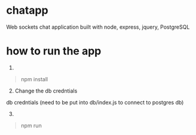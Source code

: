 # chatapp
Web sockets chat application built with node, express, jquery, PostgreSQL


# how to run the app 
1.
> npm install 
2. Change the db credntials

db credntials (need to be put into db/index.js to connect to postgres db)

3. 
> npm run 

